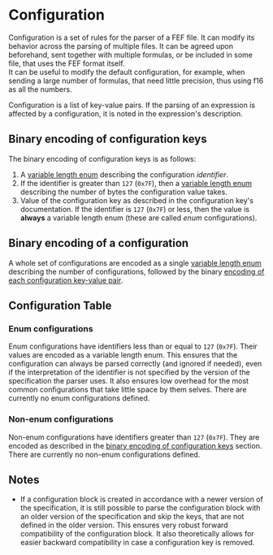 # Configuration

Configuration is a set of rules for the parser of a FEF file. It can modify its behavior across the parsing of multiple files. It can be agreed upon beforehand, sent together with multiple formulas, or be included in some file, that uses the FEF format itself.  
It can be useful to modify the default configuration, for example, when sending a large number of formulas, that need little precision, thus using f16 as all the numbers.

Configuration is a list of key-value pairs. If the parsing of an expression is affected by a configuration, it is noted in the expression's description.

## Binary encoding of configuration keys

The binary encoding of configuration keys is as follows:
1. A [variable length enum](/binary_types/Variable%20Length%20Enum.md) describing the configuration *identifier*.
2. If the identifier is greater than `127` (`0x7F`), then a [variable length enum](/binary_types/Variable%20Length%20Enum.md) describing the number of bytes the configuration value takes.
3. Value of the configuration key as described in the configuration key's documentation. If the identifier is `127` (`0x7F`) or less, then the value is **always** a variable length enum (these are called *enum* configurations).

## Binary encoding of a configuration 

A whole set of configurations are encoded as a single [variable length enum](/binary_types/Variable%20Length%20Enum.md) describing the number of configurations, followed by the binary [encoding of each configuration key-value pair](#binary-encoding-of-configuration-keys).

## Configuration Table

### Enum configurations

Enum configurations have identifiers less than or equal to `127` (`0x7F`). Their values are encoded as a variable length enum. This ensures that the configuration can always be parsed correctly (and ignored if needed), even if the interpretation of the identifier is not specified by the version of the specification the parser uses. It also ensures low overhead for the most common configurations that take little space by them selves. There are currently no enum configurations defined.

### Non-enum configurations

Non-enum configurations have identifiers greater than `127` (`0x7F`). They are encoded as described in the [binary encoding of configuration keys](#binary-encoding-of-configuration-keys) section. There are currently no non-enum configurations defined.

## Notes

- If a configuration block is created in accordance with a newer version of the specification, it is still possible to parse the configuration block with an older version of the specification and skip the keys, that are not defined in the older version. This ensures very robust forward compatibility of the configuration block. It also theoretically allows for easier backward compatibility in case a configuration key is removed.
